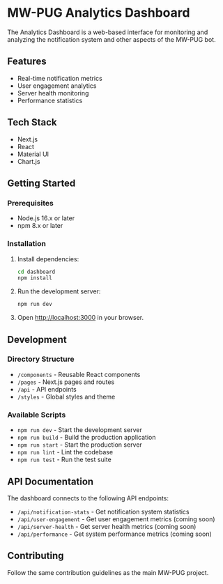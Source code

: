 # MW-PUG Analytics Dashboard

The Analytics Dashboard is a web-based interface for monitoring and analyzing the notification system and other aspects of the MW-PUG bot.

## Features

- Real-time notification metrics
- User engagement analytics
- Server health monitoring
- Performance statistics

## Tech Stack

- Next.js
- React
- Material UI
- Chart.js

## Getting Started

### Prerequisites

- Node.js 16.x or later
- npm 8.x or later

### Installation

1. Install dependencies:
   ```bash
   cd dashboard
   npm install
   ```

2. Run the development server:
   ```bash
   npm run dev
   ```

3. Open [http://localhost:3000](http://localhost:3000) in your browser.

## Development

### Directory Structure

- `/components` - Reusable React components
- `/pages` - Next.js pages and routes
- `/api` - API endpoints
- `/styles` - Global styles and theme

### Available Scripts

- `npm run dev` - Start the development server
- `npm run build` - Build the production application
- `npm run start` - Start the production server
- `npm run lint` - Lint the codebase
- `npm run test` - Run the test suite

## API Documentation

The dashboard connects to the following API endpoints:

- `/api/notification-stats` - Get notification system statistics
- `/api/user-engagement` - Get user engagement metrics (coming soon)
- `/api/server-health` - Get server health metrics (coming soon)
- `/api/performance` - Get system performance metrics (coming soon)

## Contributing

Follow the same contribution guidelines as the main MW-PUG project.
